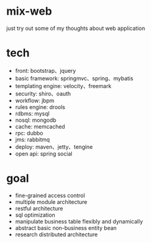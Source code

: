 mix-web 
=======
just try out some of my thoughts about web application 

tech 
=======
- front: bootstrap、jquery 
- basic framework: springmvc、spring、mybatis 
- templating engine: velocity、freemark 
- security: shiro、oauth 
- workflow: jbpm 
- rules engine: drools 
- rdbms: mysql 
- nosql: mongodb 
- cache: memcached 
- rpc: dubbo 
- jms: rabbitmq 
- deploy: maven、jetty、tengine 
- open api: spring social 

goal 
=======
- fine-grained access control 
- multiple module architecture 
- restful architecture 
- sql optimization 
- manipulate business table flexibly and dynamically 
- abstract basic non-business entity bean 
- research distributed architecture 


